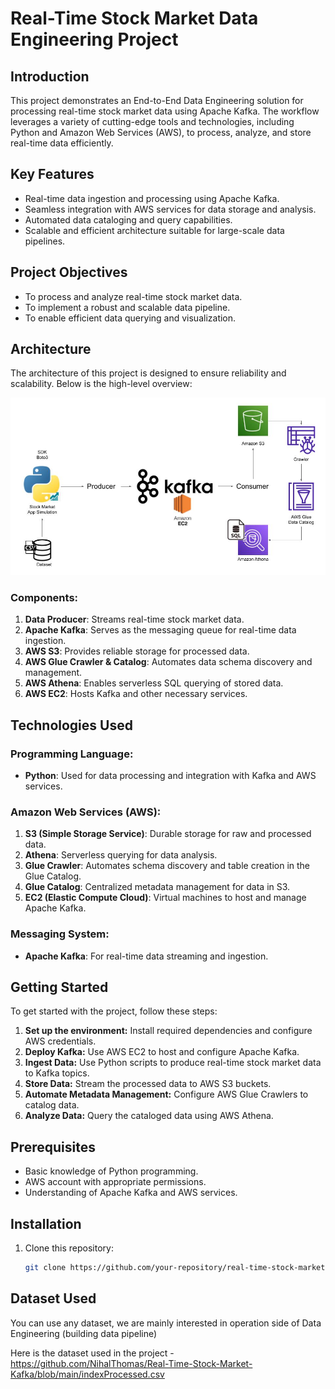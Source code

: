 # Real-Time Stock Market Data Engineering Project

## Introduction
This project demonstrates an End-to-End Data Engineering solution for processing real-time stock market data using Apache Kafka. The workflow leverages a variety of cutting-edge tools and technologies, including Python and Amazon Web Services (AWS), to process, analyze, and store real-time data efficiently.

## Key Features
- Real-time data ingestion and processing using Apache Kafka.
- Seamless integration with AWS services for data storage and analysis.
- Automated data cataloging and query capabilities.
- Scalable and efficient architecture suitable for large-scale data pipelines.

## Project Objectives
- To process and analyze real-time stock market data.
- To implement a robust and scalable data pipeline.
- To enable efficient data querying and visualization.

## Architecture
The architecture of this project is designed to ensure reliability and scalability. Below is the high-level overview:

![Architecture Diagram](Architecture.jpg)

### Components:
1. **Data Producer**: Streams real-time stock market data.
2. **Apache Kafka**: Serves as the messaging queue for real-time data ingestion.
3. **AWS S3**: Provides reliable storage for processed data.
4. **AWS Glue Crawler & Catalog**: Automates data schema discovery and management.
5. **AWS Athena**: Enables serverless SQL querying of stored data.
6. **AWS EC2**: Hosts Kafka and other necessary services.

## Technologies Used
### Programming Language:
- **Python**: Used for data processing and integration with Kafka and AWS services.

### Amazon Web Services (AWS):
1. **S3 (Simple Storage Service)**: Durable storage for raw and processed data.
2. **Athena**: Serverless querying for data analysis.
3. **Glue Crawler**: Automates schema discovery and table creation in the Glue Catalog.
4. **Glue Catalog**: Centralized metadata management for data in S3.
5. **EC2 (Elastic Compute Cloud)**: Virtual machines to host and manage Apache Kafka.

### Messaging System:
- **Apache Kafka**: For real-time data streaming and ingestion.

## Getting Started
To get started with the project, follow these steps:
1. **Set up the environment:** Install required dependencies and configure AWS credentials.
2. **Deploy Kafka:** Use AWS EC2 to host and configure Apache Kafka.
3. **Ingest Data:** Use Python scripts to produce real-time stock market data to Kafka topics.
4. **Store Data:** Stream the processed data to AWS S3 buckets.
5. **Automate Metadata Management:** Configure AWS Glue Crawlers to catalog data.
6. **Analyze Data:** Query the cataloged data using AWS Athena.

## Prerequisites
- Basic knowledge of Python programming.
- AWS account with appropriate permissions.
- Understanding of Apache Kafka and AWS services.

## Installation
1. Clone this repository:
   ```bash
   git clone https://github.com/your-repository/real-time-stock-market-data.git
   ```

## Dataset Used
You can use any dataset, we are mainly interested in operation side of Data Engineering (building data pipeline) 

Here is the dataset used in the project - https://github.com/NihalThomas/Real-Time-Stock-Market-Kafka/blob/main/indexProcessed.csv

